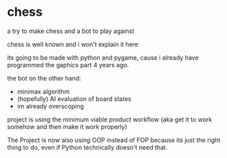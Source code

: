 # chess
a try to make chess and a bot to play against

chess is well known and i won't explain it here

its going to be made with python and pygame, cause i already have programmed the gaphics part 4 years ago.

the bot on the other hand:
- minimax algorithm
- (hopefully) AI evaluation of board states
- im already overscoping

project is using the minimum viable product workflow (aka get it to work somehow and then make it work properly)

The Project is now also using OOP instead of FOP because its just the right thing to do, even if Python technically doesn't need that.
